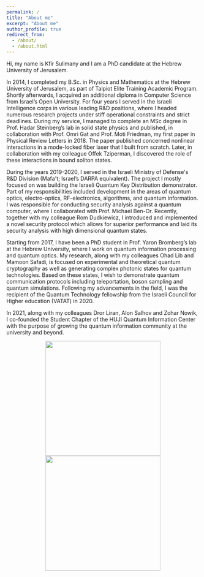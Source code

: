 ```yaml
---
permalink: /
title: "About me"
excerpt: "About me"
author_profile: true
redirect_from: 
  - /about/
  - /about.html
---
```


Hi, my name is Kfir Sulimany and I am a PhD candidate at the Hebrew University of Jerusalem.

In 2014, I completed my B.Sc. in Physics and Mathematics at the Hebrew University of Jerusalem, as part of Talpiot Elite Training Academic Program. Shortly afterwards, I acquired an additional diploma in Computer Science from Israel’s Open University. For four years I served in the Israeli Intelligence corps in various leading R&D positions, where I headed numerous research projects under stiff operational constraints and strict deadlines. During my service, I managed to complete an MSc degree in Prof. Hadar Steinberg’s lab in solid state physics and published, in collaboration with Prof. Omri Gat and Prof. Moti Friedman, my first paper in Physical Review Letters in 2018. The paper published concerned nonlinear interactions in a mode-locked fiber laser that I built from scratch. Later, in collaboration with my colleague Offek Tziperman, I discovered the role of these interactions in bound soliton states.

During the years 2019-2020, I served in the Israeli Ministry of Defense's R&D Division (Mafa't; Israel’s DARPA equivalent). The project I mostly focused on was building the Israeli Quantum Key Distribution demonstrator. Part of my responsibilities included development in the areas of quantum optics, electro-optics, RF-electronics, algorithms, and quantum information. I was responsible for conducting security analysis against a quantum computer, where I collaborated with Prof. Michael Ben-Or. Recently, together with my colleague Rom Dudkiewicz, I introduced and implemented a novel security protocol which allows for superior performance and laid its security analysis with high dimensional quantum states.

Starting from 2017, I have been a PhD student in Prof. Yaron Bromberg’s lab at the Hebrew University, where I work on quantum information processing and quantum optics. My research, along with my colleagues Ohad Lib and Mamoon Safadi, is focused on experimental and theoretical quantum cryptography as well as generating complex photonic states for quantum technologies. Based on these states, I wish to demonstrate quantum communication protocols including teleportation, boson sampling and quantum simulations. Following my advancements in the field, I was the recipient of the Quantum Technology fellowship from the Israeli Council for Higher education (VATAT) in 2020.

In 2021, along with my colleagues Dror Liran, Alon Salhov and Zohar Nowik, I co-founded the Student Chapter of the HUJI Quantum Information Center with the purpose of growing the quantum information community at the university and beyond.

<p align="center">
  <img src='/images/Group.png' width="300"> <img src='/images/Yaron.png' width="300">
</p>

